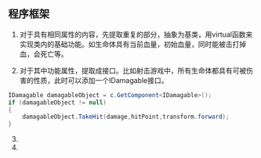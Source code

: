 ## 程序框架

1. 对于具有相同属性的内容，先提取重复的部分，抽象为基类，用virtual函数来实现类内的基础功能。如生命体具有当前血量，初始血量，同时能被击打掉血，会死亡等。

2. 对于其中功能属性，提取成接口。比如射击游戏中，所有生命体都具有可被伤害的性质，此时可以添加一个IDamagable接口。
```csharp
IDamagable damagableObject = c.GetComponent<IDamagable>();
if (damagableObject != null)
{
	damagableObject.TakeHit(damage,hitPoint,transform.forward);
}
```
3. 

4. 





